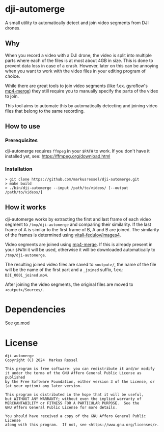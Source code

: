 # dji-automerge

A small utility to automatically detect and join video segments from DJI drones.

## Why

When you record a video with a DJI drone, the video is split into multiple parts where each of the files is at
most about 4GB in size. This is done to prevent data loss in case of a crash. However, later on this can be annoying
when you want to work with the video files in your editing program of choice.

While there are great tools to join video segments (like f.ex.
gyroflow's [mp4-merge](https://github.com/gyroflow/mp4-merge))
they still require you to manually specify the parts of the video to join.

This tool aims to automate this by automatically detecting and joining video files that belong to the same recording.

## How to use

### Prerequisites

dji-automerge requires `ffmpeg` in your `$PATH` to work. If you don't have it installed yet,
see: https://ffmpeg.org/download.html

### Installation

```shell script
> git clone https://github.com/markusressel/dji-automerge.git
> make build
> ./bin/dji-automerge --input /path/to/videos/ [--output /path/to/videos/]
```

## How it works

dji-automerge works by extracting the first and last frame of each video segment to `/tmp/dji-automerge` and comparing
their similarity. If the last frame of A is similar to the first frame of B, A and B are joined. The similarity of the
frames is determined using [vitali-fedulov/images4](https://github.com/vitali-fedulov/images4).

Video segments are joined using [mp4-merge](https://github.com/gyroflow/mp4-merge). If this is already present in
your `$PATH` it will be used, otherwise it will be downloaded automatically to `/tmp/dji-automerge`.

The resulting joined video files are saved to `<output>/`, the name of the file will be the
name of the first part and a `_joined` suffix, f.ex.: `DJI_0001_joined.mp4`.

After joining the video segments, the original files are moved to `<output>/Sources/`.

# Dependencies

See [go.mod](go.mod)

# License

```
dji-automerge
Copyright (C) 2024  Markus Ressel

This program is free software: you can redistribute it and/or modify
it under the terms of the GNU Affero General Public License as published
by the Free Software Foundation, either version 3 of the License, or
(at your option) any later version.

This program is distributed in the hope that it will be useful,
but WITHOUT ANY WARRANTY; without even the implied warranty of
MERCHANTABILITY or FITNESS FOR A PARTICULAR PURPOSE.  See the
GNU Affero General Public License for more details.

You should have received a copy of the GNU Affero General Public License
along with this program.  If not, see <https://www.gnu.org/licenses/>.
```
